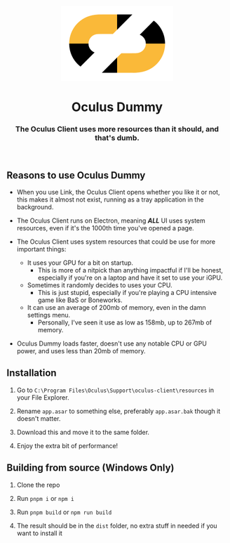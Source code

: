 
<h3 align="center"></h3>
<p align="center">
    <img alt="iCon" src="./icon.png" width="256px">
</p>
<h1 align="center">Oculus Dummy</h1>

<h3 align="center">The Oculus Client uses more resources than it should, and that's dumb.</h3>

<br>

## Reasons to use Oculus Dummy

- When you use Link, the Oculus Client opens whether you like it or not, this makes it almost not exist, running as a tray application in the background.

- The Oculus Client runs on Electron, meaning _**ALL**_ UI uses system resources, even if it's the 1000th time you've opened a page.

- The Oculus Client uses system resources that could be use for more important things:
    - It uses your GPU for a bit on startup.
        - This is more of a nitpick than anything impactful if I'll be honest, especially if you're on a laptop and have it set to use your iGPU.
    - Sometimes it randomly decides to uses your CPU.
        - This is just stupid, especially if you're playing a CPU intensive game like BaS or Boneworks.
    - It can use an average of 200mb of memory, even in the damn settings menu.
        - Personally, I've seen it use as low as 158mb, up to 267mb of memory.
- Oculus Dummy loads faster, doesn't use any notable CPU or GPU power, and uses less than 20mb of memory.

## Installation

1. Go to `C:\Program Files\Oculus\Support\oculus-client\resources` in your File Explorer.

2. Rename `app.asar` to something else, preferably `app.asar.bak` though it doesn't matter.

3. Download this and move it to the same folder.

4. Enjoy the extra bit of performance!

## Building from source (Windows Only)

1. Clone the repo

2. Run `pnpm i` or `npm i`

3. Run `pnpm build` or `npm run build` 

4. The result should be in the `dist` folder, no extra stuff in needed if you want to install it

